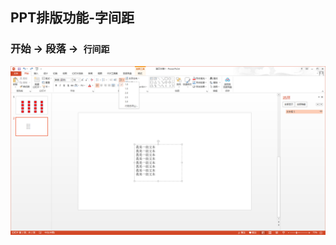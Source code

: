 ## PPT排版功能-字间距

### 开始 -> 段落 ->` 行间距`

![image-20201127222618356](https://raw.githubusercontent.com/huxiaoning/img/master/20201127222620.png)